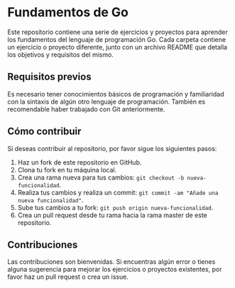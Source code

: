 # Fundamentos de Go

Este repositorio contiene una serie de ejercicios y proyectos para aprender los fundamentos del lenguaje de programación Go. Cada carpeta contiene un ejercicio o proyecto diferente, junto con un archivo README que detalla los objetivos y requisitos del mismo.

## Requisitos previos

Es necesario tener conocimientos básicos de programación y familiaridad con la sintaxis de algún otro lenguaje de programación. También es recomendable haber trabajado con Git anteriormente.


## Cómo contribuir

Si deseas contribuir al repositorio, por favor sigue los siguientes pasos:

1. Haz un fork de este repositorio en GitHub.
2. Clona tu fork en tu máquina local.
3. Crea una rama nueva para tus cambios: `git checkout -b nueva-funcionalidad`.
4. Realiza tus cambios y realiza un commit: `git commit -am "Añade una nueva funcionalidad"`.
5. Sube tus cambios a tu fork: `git push origin nueva-funcionalidad`.
6. Crea un pull request desde tu rama hacia la rama master de este repositorio.

## Contribuciones

Las contribuciones son bienvenidas. Si encuentras algún error o tienes alguna sugerencia para mejorar los ejercicios o proyectos existentes, por favor haz un pull request o crea un issue.


